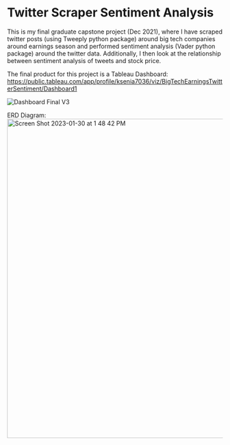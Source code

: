 # Twitter Scraper Sentiment Analysis
This is my final graduate capstone project (Dec 2021), where I have scraped twitter posts (using Tweeply python package) around big tech companies around earnings season and performed sentiment analysis (Vader python package) around the twitter data. Additionally, I then look at the relationship between sentiment analysis of tweets and stock price.

The final product for this project is a Tableau Dashboard: https://public.tableau.com/app/profile/ksenia7036/viz/BigTechEarningsTwitterSentiment/Dashboard1

![Dashboard Final V3](https://user-images.githubusercontent.com/73604041/215567571-da9d25d4-9fae-4a47-920c-f062a0e23f1d.png)

ERD Diagram: 
<img width="745" alt="Screen Shot 2023-01-30 at 1 48 42 PM" src="https://user-images.githubusercontent.com/73604041/215567942-2ee79907-0416-451e-8b14-b88c0ae3dfe9.png">




